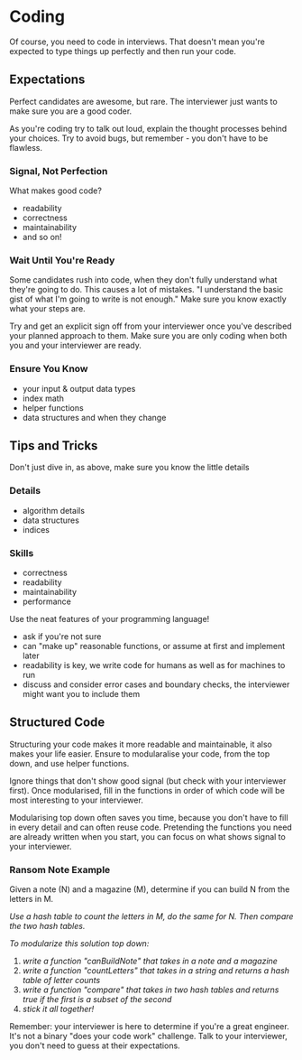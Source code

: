 # Coding

Of course, you need to code in interviews. That doesn't mean you're expected to type things up perfectly and then run your code.

## Expectations

Perfect candidates are awesome, but rare. The interviewer just wants to make sure you are a good coder.

As you're coding try to talk out loud, explain the thought processes behind your choices. Try to avoid bugs, but remember - you don't have to be flawless.

### Signal, Not Perfection

What makes good code?

- readability
- correctness
- maintainability
- and so on!

### Wait Until You're Ready

Some candidates rush into code, when they don't fully understand what they're going to do. This causes a lot of mistakes. "I understand the basic gist of what I'm going to write is not enough." Make sure you know exactly what your steps are.

Try and get an explicit sign off from your interviewer once you've described your planned approach to them. Make sure you are only coding when both you and your interviewer are ready.

### Ensure You Know

- your input & output data types
- index math
- helper functions
- data structures and when they change

## Tips and Tricks

Don't just dive in, as above, make sure you know the little details

### Details

- algorithm details
- data structures
- indices

### Skills

- correctness
- readability
- maintainability
- performance

Use the neat features of your programming language!

- ask if you're not sure
- can "make up" reasonable functions, or assume at first and implement later
- readability is key, we write code for humans as well as for machines to run
- discuss and consider error cases and boundary checks, the interviewer might want you to include them

## Structured Code

Structuring your code makes it more readable and maintainable, it also makes your life easier. Ensure to modularalise your code, from the top down, and use helper functions.

Ignore things that don't show good signal (but check with your interviewer first). Once modularised, fill in the functions in order of which code will be most interesting to your interviewer.

Modularising top down often saves you time, because you don't have to fill in every detail and can often reuse code. Pretending the functions you need are already written when you start, you can focus on what shows signal to your interviewer.

### Ransom Note Example

Given a note (N) and a magazine (M), determine if you can build N from the letters in M.

_Use a hash table to count the letters in M, do the same for N. Then compare the two hash tables._

_To modularize this solution top down:_

1. _write a function "canBuildNote" that takes in a note and a magazine_
2. _write a function "countLetters" that takes in a string and returns a hash table of letter counts_
3. _write a function "compare" that takes in two hash tables and returns true if the first is a subset of the second_
4. _stick it all together!_

Remember: your interviewer is here to determine if you're a great engineer. It's not a binary "does your code work" challenge. Talk to your interviewer, you don't need to guess at their expectations.
